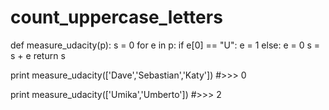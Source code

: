 # count_uppercase_letters
def measure_udacity(p):
    s = 0
    for e in p:
        if e[0] == "U":
            e = 1
        else:
            e = 0
        s = s + e
    return s




print measure_udacity(['Dave','Sebastian','Katy'])
#>>> 0

print measure_udacity(['Umika','Umberto'])
#>>> 2
